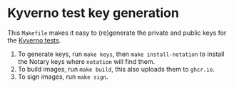 # Kyverno test key generation

This `Makefile` makes it easy to (re)generate the private and public keys for the [Kyverno tests](../../tests/integration/kyverno/).

1. To generate keys, run `make keys`, then `make install-notation` to install the Notary keys where `notation` will find them.
1. To build images, run `make build`, this also uploads them to `ghcr.io`.
1. To sign images, run `make sign`.
